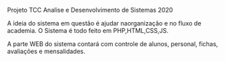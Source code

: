 Projeto TCC Analise e Desenvolvimento de Sistemas  2020

A ideia do sistema em questão é ajudar naorganização e no fluxo de academia.
O Sistema é todo feito em PHP,HTML,CSS,JS.

A parte WEB do sistema contará com controle de alunos, personal, fichas, avaliações e mensalidades.
